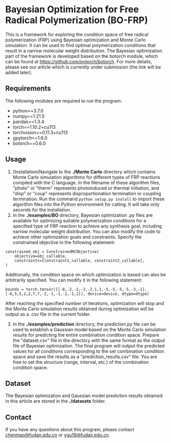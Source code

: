 # Bayesian Optimization for Free Radical Polymerization (BO-FRP)

This is a framework for exploring the condition space of free radical polymerization (FRP) using Bayesian optimization and Monte Carlo simulation. It can be used to find optimal polymerization conditions that result in a narrow molecular weight distribution. The Bayesian optimization part of the framework is developed based on the botorch module, which can be found at https://github.com/pytorch/botorch. For more details, please see our article which is currently under submission (the link will be added later).

## Requirements
The following modules are required to run the program:
- python==3.7.0
- numpy==1.21.5
- pandas==1.3.4
- torch==1.10.2+cu113
- torchvision==0.11.3+cu113
- gpytorch==1.6.0
- botorch==0.6.0

## Usage
1. (Installation)Navigate to the **./Monte Carlo** directory which contains Monte Carlo simulation algorithms for different types of FRP reactions compiled with the C language. In the filename of these algorithm files, "photo" or "therm" represents photoinduced or thermal initiation, and "disp" or "coup" represents disproportionation termination or coupling termination. Run the command ```python setup.py install``` to import these algorithm files into the Python environment for calling. It will take only seconds for the installation.
2. In the **./examples/BO** directory, Bayesian optimization .py files are available for optimizing suitable polymerization conditions for a specified type of FRP reaction to achieve any synthesis goal, including narrow molecular weight distribution. You can also modify the code to achieve other optimization goals and constraints. Specify the constrained objective in the following statement:
```
constrained_obj = ConstrainedMCObjective(
    objective=obj_callable,
    constraints=[constraint1_callable, constraint2_callable],
)
```
Additionally, the condition space on which optimization is based can also be arbitrarily specified. You can modify it in the following statement:
```
bounds = torch.tensor([[-8,-2,-2,-2,-2,1,1,-5,-5,-5,-5,-3,-1], [-6,5,5,2,2,7,7,-2,-1,-1,-2,-1,1]], device=device, dtype=dtype)
```
After reaching the specified number of iterations, optimization will stop and the Monte Carlo simulation results obtained during optimization will be output as a .csv file in the current folder.

3. In the **./examples/prediction** directory, the prediction.py file can be used to establish a Gaussian model based on the Monte Carlo simulation results for predicting the entire combination condition space. Prepare the "dataset.csv" file in the directory with the same format as the output file of Bayesian optimization. The final program will output the predicted values for all conditions corresponding to the set combination condition space and save the results as a "prediction_results.csv" file. You are free to set the structure (range, interval, etc.) of the combination condition space.

## Dataset
The Bayesian optimization and Gaussian model prediction results obtained in this article are stored in the **./datasets** folder.

## Contact
If you have any questions about this program, please contact chenmao@fudan.edu.cn or ygu19@fudan.edu.cn.



